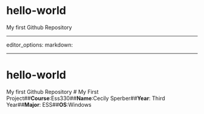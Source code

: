 # hello-world
My first Github Repository

---
editor_options:
  markdown:

---
# hello-world
My first Github Repository \# My First Project\##**Course**:Ess330\##**Name**:Cecily Sperber\##**Year**: Third Year\##**Major**: ESS\##**OS**:Windows 
